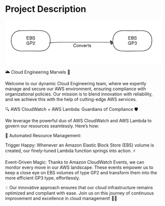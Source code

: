 # Project Description


![alt text](image.png)

🌥️ Cloud Engineering Marvels 🚀

Welcome to our dynamic Cloud Engineering team, where we expertly manage and secure our AWS environment, ensuring compliance with organizational policies. Our mission is to blend innovation with reliability, and we achieve this with the help of cutting-edge AWS services.

🔍 AWS CloudWatch + AWS Lambda: Guardians of Compliance 🛡️

We leverage the powerful duo of AWS CloudWatch and AWS Lambda to govern our resources seamlessly. Here’s how:

🌟 Automated Resource Management:

Trigger Happy: Whenever an Amazon Elastic Block Store (EBS) volume is created, our finely-tuned Lambda function springs into action. ⚡

Event-Driven Magic: Thanks to Amazon CloudWatch Events, we can monitor every move in our AWS landscape. These events empower us to keep a close eye on EBS volumes of type GP2 and transform them into the more efficient GP3 type, effortlessly.

💡 Our innovative approach ensures that our cloud infrastructure remains optimized and compliant with ease. Join us on this journey of continuous improvement and excellence in cloud management! 🚀🌈
